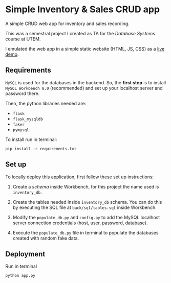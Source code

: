 # Simple Inventory & Sales CRUD app

A simple CRUD web app for inventory and sales recording.

This was a semestral project I created as TA for the *Database Systems* course at UTEM.

I emulated the web app in a simple static website (HTML, JS, CSS) as a [live demo](https://dllbdev.github.io/simple-inventory-sales-crud/).

## Requirements

 `MySQL` is used for the databases in the backend. So, the **first step** is to install `MySQL Workbench 8.0` (recommended) and set up your localhost server and password there.

Then, the python libraries needed are:

- `flask`
- `flask_mysqldb`
- `faker`
- `pymysql`

To install run in terminal:

    pip install -r requirements.txt

## Set up

To locally deploy this application, first follow these set up instructions:

1. Create a *schema* inside Workbench, for this project the name used is `inventory_db`.

2. Create the tables needed inside `inventory_db` schema. You can do this by executing the SQL file at `back/sql/tables.sql` inside Workbench.

3. Modify the `populate_db.py` and `config.py` to add the MySQL localhost server connection credentials (host, user, password, database).

4. Execute the `populate_db.py` file in terminal to populate the databases created with random fake data.

## Deployment

Run in terminal

    python app.py